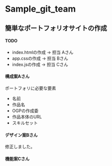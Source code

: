 # Sample_git_team

## 簡単なポートフォリオサイトの作成
#### TODO

* index.htmlの作成 -> 担当 Aさん
* app.cssの作成 -> 担当 Bさん
* index.jsの作成 -> 担当 Cさん

#### 構成案Aさん
ポートフォリに必要な要素
- 名前
- 作品名
- OGPの作成委
- 作品本体のURL
- スキルセット

#### デザイン案Bさん
修正しました。


#### 機能案Cさん
